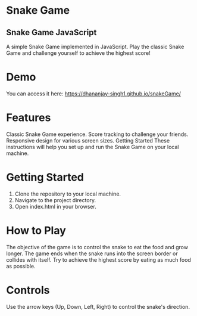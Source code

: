 # Snake Game
## Snake Game JavaScript
A simple Snake Game implemented in JavaScript. Play the classic Snake Game and challenge yourself to achieve the highest score!

# Demo
You can access it here: https://dhananjay-singh1.github.io/snakeGame/

# Features
Classic Snake Game experience.
Score tracking to challenge your friends.
Responsive design for various screen sizes.
Getting Started
These instructions will help you set up and run the Snake Game on your local machine.

# Getting Started
1. Clone the repository to your local machine.
2. Navigate to the project directory.
3. Open index.html in your browser.

# How to Play
The objective of the game is to control the snake to eat the food and grow longer.
The game ends when the snake runs into the screen border or collides with itself.
Try to achieve the highest score by eating as much food as possible.

# Controls
Use the arrow keys (Up, Down, Left, Right) to control the snake's direction.
